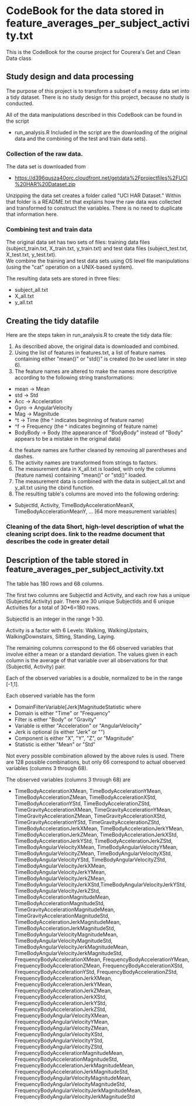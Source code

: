 # CodeBook for the data stored in feature_averages_per_subject_activity.txt

This is the CodeBook for the course project for Courera's Get and Clean Data class

## Study design and data processing

The purpose of this project is to transform a subset of a messy data set into a tidy dataset.
There is no study design for this project, because no study is conducted.

All of the data manipulations described in this CodeBook can be found in the script
* run_analysis.R
Included in the script are the 
downloading of the original data and the combining of the test and train data sets).

### Collection of the raw data.

The data set is downloaded from
* https://d396qusza40orc.cloudfront.net/getdata%2Fprojectfiles%2FUCI%20HAR%20Dataset.zip

Unzipping the data set creates a folder called "UCI HAR Dataset." 
Within that folder is a README.txt that explains how the raw data was collected and transformed
to construct the variables. There is no need to duplicate that information here.

### Combining test and train data

The original data set has two sets of files: training data files (subject_train.txt, X_train.txt, y_train.txt) and test data files (subject_test.txt, X_test.txt, y_test.txt).  
We combine the training and test data sets using OS level file manipulations (using the "cat" operation on a UNIX-based system). 

The resulting data sets are stored in three files:
* subject_all.txt
* X_all.txt
* y_all.txt

## Creating the tidy datafile

Here are the steps taken in run_analysis.R to create the tidy data file:
1. As described above, the original data is downloaded and combined.
2. Using the list of features in features.txt, a list of feature names containing either "mean()" or "std()" is created (to be used later in step 6).
3. The feature names are altered to make the names more descriptive according to the following string transformations:
  * mean -> Mean
  * std -> Std
  *  Acc -> Acceleration
  *  Gyro -> AngularVelocity
  *  Mag -> Magnitude
  *  ^t -> Time (the ^ indicates beginning of feature name)
  *  ^f -> Frequency (the ^ indicates beginning of feature name)
  * BodyBody -> Body (the appearance of "BodyBody" instead of "Body" appears to be a mistake in the original data)
4. the feature names are further cleaned by removing all parentheses and dashes.
5. The activity names are transformed from strings to factors.
6. The measurement data in X_all.txt is loaded, with only the columns (feature names) containing "mean()" or "std()" loaded.
7. The measurement data is combined with the data in subject_all.txt and y_all.txt using the cbind function.
8. The resulting table's columns are moved into the following ordering:
  * SubjectId, Activity, TimeBodyAccelerationMeanX, TimeBodyAccelerationMeanY, ... [64 more measurement variables]

### Cleaning of the data Short, high-level description of what the cleaning script does. link to the readme document that describes the code in greater detail

## Description of the table stored in feature_averages_per_subject_activity.txt

The table has 180 rows and 68 columns. 

The first two columns are SubjectId and Activity, and each row has a unique (SubjectId,Activity) pair.  There are 30 unique SubjectIds and 6 unique Activities for a total of 30*6=180 rows.  

SubjectId is an integer in the range 1-30.

Activity is a factor with 6 Levels: Walking, WalkingUpstairs, WalkingDownstairs, Sitting, Standing, Laying.

The remaining columns correspond to the 66 observed variables that involve either a mean or a standard deviation.  The values given in each column is the average of that variable over all observations for that (SubjectId, Activity) pair.

Each of the observed variables is a double, normalized to be in the range [-1,1].

Each observed variable has the form
* DomainFilterVariable[Jerk]MagnitudeStatistic
where
* Domain is either "Time" or "Frequency"
* Filter is either "Body" or "Gravity"
* Variable is either "Acceleration" or "AngularVelocity"
* Jerk is optional (is either "Jerk" or "")
* Component is either "X", "Y", "Z", or "Magnitude"
* Statistic is either "Mean" or "Std"

Not every possible combination allowed by the above rules is used.  There are 128 possible combinations, but only 66 correspond to actual observed variables (columns 3 through 68).

The observed variables (columns 3 through 68) are
* TimeBodyAccelerationXMean, TimeBodyAccelerationYMean, TimeBodyAccelerationZMean, TimeBodyAccelerationXStd, TimeBodyAccelerationYStd, TimeBodyAccelerationZStd, TimeGravityAccelerationXMean, TimeGravityAccelerationYMean, TimeGravityAccelerationZMean, TimeGravityAccelerationXStd, TimeGravityAccelerationYStd, TimeGravityAccelerationZStd, TimeBodyAccelerationJerkXMean, TimeBodyAccelerationJerkYMean, TimeBodyAccelerationJerkZMean, TimeBodyAccelerationJerkXStd, TimeBodyAccelerationJerkYStd, TimeBodyAccelerationJerkZStd, TimeBodyAngularVelocityXMean, TimeBodyAngularVelocityYMean, TimeBodyAngularVelocityZMean, TimeBodyAngularVelocityXStd, TimeBodyAngularVelocityYStd, TimeBodyAngularVelocityZStd, TimeBodyAngularVelocityJerkXMean, TimeBodyAngularVelocityJerkYMean, TimeBodyAngularVelocityJerkZMean, TimeBodyAngularVelocityJerkXStd,TimeBodyAngularVelocityJerkYStd, TimeBodyAngularVelocityJerkZStd, TimeBodyAccelerationMagnitudeMean, TimeBodyAccelerationMagnitudeStd, TimeGravityAccelerationMagnitudeMean, TimeGravityAccelerationMagnitudeStd, TimeBodyAccelerationJerkMagnitudeMean, TimeBodyAccelerationJerkMagnitudeStd, TimeBodyAngularVelocityMagnitudeMean, TimeBodyAngularVelocityMagnitudeStd, TimeBodyAngularVelocityJerkMagnitudeMean, TimeBodyAngularVelocityJerkMagnitudeStd, FrequencyBodyAccelerationXMean, FrequencyBodyAccelerationYMean, FrequencyBodyAccelerationZMean, FrequencyBodyAccelerationXStd, FrequencyBodyAccelerationYStd, FrequencyBodyAccelerationZStd, FrequencyBodyAccelerationJerkXMean, FrequencyBodyAccelerationJerkYMean, FrequencyBodyAccelerationJerkZMean, FrequencyBodyAccelerationJerkXStd, FrequencyBodyAccelerationJerkYStd, FrequencyBodyAccelerationJerkZStd, FrequencyBodyAngularVelocityXMean, FrequencyBodyAngularVelocityYMean, FrequencyBodyAngularVelocityZMean, FrequencyBodyAngularVelocityXStd, FrequencyBodyAngularVelocityYStd, FrequencyBodyAngularVelocityZStd, FrequencyBodyAccelerationMagnitudeMean, FrequencyBodyAccelerationMagnitudeStd, FrequencyBodyAccelerationJerkMagnitudeMean, FrequencyBodyAccelerationJerkMagnitudeStd, FrequencyBodyAngularVelocityMagnitudeMean, FrequencyBodyAngularVelocityMagnitudeStd, FrequencyBodyAngularVelocityJerkMagnitudeMean, FrequencyBodyAngularVelocityJerkMagnitudeStd



